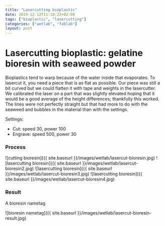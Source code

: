 ```yaml
---
title: "Lasercutting bioplastic"
date: 2019-12-12T11:10:23+02:00
tags: ["bioplastic", "lasercutting"]
categories: ["wetlab", "fablab"]
layout: post
---
```


# Lasercutting bioplastic: gelatine bioresin with seaweed powder
Bioplastics tend to warp because of the water inside that evaporates. To lasercut it, you need a piece that is as flat as possible. Our piece was still a bit curved but we could flatten it with tape and weights in the lasercutter. We calibrated the laser on a part that was slightly elevated hoping that it would be a good average of the height differences; thankfully this worked. The lines were not perfectly straight but that had more to do with the seaweed and bubbles in the material than with the settings.

Settings:
- Cut: speed 30, power 100
- Engrave: speed 500, power 30

### Process
![cutting bioresin]({{ site.baseurl }}/images/wetlab/lasercut-bioresin.jpg)
![lasercutting bioresin]({{ site.baseurl }}/images/wetlab/lasercut-bioresin2.jpg)
![lasercutting bioresin]({{ site.baseurl }}/images/wetlab/lasercut-bioresin3.jpg)
![lasercutting bioresin]({{ site.baseurl }}/images/wetlab/lasercut-bioresin4.jpg)

### Result
A bioresin nametag

![bioresin nametag]({{ site.baseurl }}/images/wetlab/lasercut-bioresin-result.jpg)
